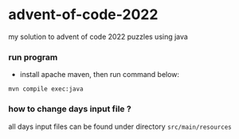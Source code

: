 # advent-of-code-2022
my solution to advent of code 2022 puzzles using java

### run program

* install apache maven, then run command below:

`mvn compile exec:java`

### how to change days input file ?
all days input files can be found under directory `src/main/resources`
